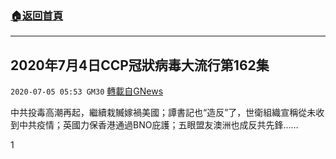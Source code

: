###  [:house:返回首頁](https://github.com/ourhimalayas/txt)
---

## 2020年7月4日CCP冠狀病毒大流行第162集
`2020-07-05 05:53 GM30` [轉載自GNews](https://gnews.org/zh-hant/254631/)

中共投毒高潮再起，繼續栽贓嫁禍美國；譚書記也“造反”了，世衛組織宣稱從未收到中共疫情；英國力保香港通過BNO庇護；五眼盟友澳洲也成反共先鋒……



1
